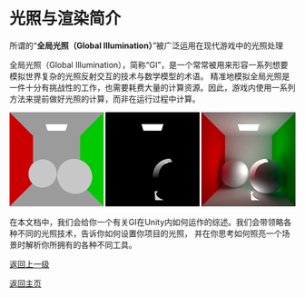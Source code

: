 # 光照与渲染简介
所谓的“**全局光照（Global Illumination）**”被广泛运用在现代游戏中的光照处理

全局光照（Global Illumination），简称“GI”，是一个常常被用来形容一系列想要模拟世界复杂的光照反射交互的技术与数学模型的术语。
精准地模拟全局光照是一件十分有挑战性的工作，也需要耗费大量的计算资源。因此，游戏内使用一系列方法来提前做好光照的计算，而非在运行过程中计算。

![](/Image/Graphics/Introduction/Introduction1.png)

在本文档中，我们会给你一个有关GI在Unity内如何运作的综述。我们会带领略各种不同的光照技术，告诉你如何设置你项目的光照，
并在你思考如何照亮一个场景时解析你所拥有的各种不同工具。

[返回上一级](/Graphics/Introduction-to-Lighting-and-Rendering.md)

[返回主页](/README.md)
